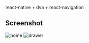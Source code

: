 react-native + dva + react-navigation

## Screenshot

![home](https://github.com/zhouyingkai1/react-native-dva/tree/master/pic/home.png)
![drawer](https://github.com/zhouyingkai1/react-native-dva/tree/master/pic/drawer.png)
